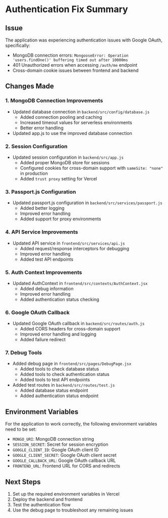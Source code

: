 # Authentication Fix Summary

## Issue

The application was experiencing authentication issues with Google OAuth, specifically:

- MongoDB connection errors: `MongooseError: Operation 'users.findOne()' buffering timed out after 10000ms`
- 401 Unauthorized errors when accessing `/auth/me` endpoint
- Cross-domain cookie issues between frontend and backend

## Changes Made

### 1. MongoDB Connection Improvements

- Updated database connection in `backend/src/config/database.js`
  - Added connection pooling and caching
  - Increased timeout values for serverless environments
  - Better error handling
- Updated app.js to use the improved database connection

### 2. Session Configuration

- Updated session configuration in `backend/src/app.js`
  - Added proper MongoDB store for sessions
  - Configured cookies for cross-domain support with `sameSite: "none"` in production
  - Added `trust proxy` setting for Vercel

### 3. Passport.js Configuration

- Updated passport.js configuration in `backend/src/services/passport.js`
  - Added better logging
  - Improved error handling
  - Added support for proxy environments

### 4. API Service Improvements

- Updated API service in `frontend/src/services/api.js`
  - Added request/response interceptors for debugging
  - Improved error handling
  - Added test API endpoints

### 5. Auth Context Improvements

- Updated AuthContext in `frontend/src/contexts/AuthContext.jsx`
  - Added debug information
  - Improved error handling
  - Added authentication status checking

### 6. Google OAuth Callback

- Updated Google OAuth callback in `backend/src/routes/auth.js`
  - Added CORS headers for cross-domain support
  - Improved error handling and logging
  - Added failure redirect

### 7. Debug Tools

- Added debug page in `frontend/src/pages/DebugPage.jsx`
  - Added tools to check database status
  - Added tools to check authentication status
  - Added tools to test API endpoints
- Added test routes in `backend/src/routes/test.js`
  - Added database status endpoint
  - Added authentication status endpoint

## Environment Variables

For the application to work correctly, the following environment variables need to be set:

- `MONGO_URI`: MongoDB connection string
- `SESSION_SECRET`: Secret for session encryption
- `GOOGLE_CLIENT_ID`: Google OAuth client ID
- `GOOGLE_CLIENT_SECRET`: Google OAuth client secret
- `GOOGLE_CALLBACK_URL`: Google OAuth callback URL
- `FRONTEND_URL`: Frontend URL for CORS and redirects

## Next Steps

1. Set up the required environment variables in Vercel
2. Deploy the backend and frontend
3. Test the authentication flow
4. Use the debug page to troubleshoot any remaining issues
